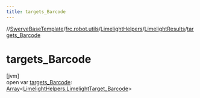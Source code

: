 ```yaml
---
title: targets_Barcode
---
```

//[SwerveBaseTemplate](../../../../index.html)/[frc.robot.utils](../../index.html)/[LimelightHelpers](../index.html)/[LimelightResults](index.html)/[targets_Barcode](targets_-barcode.html)



# targets_Barcode



[jvm]\
open var [targets_Barcode](targets_-barcode.html): [Array](https://kotlinlang.org/api/latest/jvm/stdlib/kotlin/-array/index.html)&lt;[LimelightHelpers.LimelightTarget_Barcode](../-limelight-target_-barcode/index.html)&gt;




